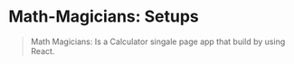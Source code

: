 # Math-Magicians: Setups

> Math Magicians: Is a Calculator singale page app that build by using React.
